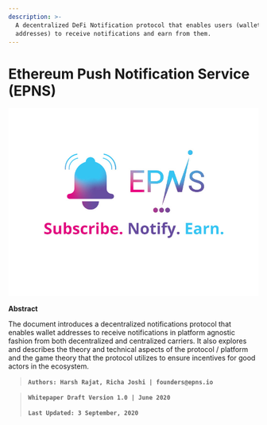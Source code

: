 ```yaml
---
description: >-
  A decentralized DeFi Notification protocol that enables users (wallet
  addresses) to receive notifications and earn from them.
---
```


# Ethereum Push Notification Service \(EPNS\)

![](.gitbook/assets/logofulltaglinesquarsmall.jpg)

**Abstract**

The document introduces a decentralized notifications protocol that enables wallet addresses to receive notifications in platform agnostic fashion from both decentralized and centralized carriers. It also explores and describes the theory and technical aspects of the protocol / platform and the game theory that the protocol utilizes to ensure incentives for good actors in the ecosystem.

> **`Authors: Harsh Rajat, Richa Joshi | founders@epns.io`**

> **`Whitepaper Draft Version 1.0 | June 2020`**
>
> **`Last Updated: 3 September, 2020`**

